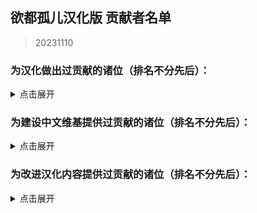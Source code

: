 ## 欲都孤儿汉化版 贡献者名单
> 20231110
### 为汉化做出过贡献的诸位（排名不分先后）：
<details>
<summary>点击展开</summary>

- CountsC(COUNTC)
- wangba12345(31769636)
- Na2OF4
- kinshisan(菌丝)
- USS-Corvan(Corvan)
- YoumuKon(YoumuKon)
- MOm0M(MOM0M)
- xiaojiZack
- infinitylose(天玄)
- polarmail(智)
- aflbdmp
- 730891196longaotian(阿雨🌧)
- soupdumpling420
- Peri-Yao
- KNKswn
- yueeeuan(薄荷奶兔)
- AnselCl(Quintillus)
- Gamez4Alpaca
- lynchYANG
- Tgdgg(糖包)
- Umineko233(UMINEKO)
- xiawu240
- Kagamine-Rinrin(Kagamine_Lilly)
- qlyxqlyx(阿泠)
- sqbsayori
- Saltedfish1g
- 0Mr-Wolf0
- waveyl(wave)
- TMChao(芥末篮子)
- NNann1111
- minami29(minami)
- spaghetti-22
- MorLen-molan
- wuruoxi(Elf King)
- Khaos423(Mr.Lamb)
- vilandsea
- REI0909(怜)
- chary0079
- 27844
- chazi152
- drugl007
- Bl-XY(噬星鸽)
- panzian0212
- CytP-code
- PIKACA2221
- HamTario0337
- Airiowo6181(Airi_owo)
- CH3CHClCOOCH2CH3(Yugoslavia)
- wmyouff
- CyanAngle(魔女不会魔法)
- fower151
- maxnb233
- KPTKJC
- NumberSir(Number_Sir)
- FourtyThree413
- Pingu12657
- Violetahere
- rpk391
- Crow153
- OracleMystic
- Ramiel-s
- Aeserchengzi
- Agreous
- XDCirno9
- CharnelKan
- Barkatze
- yifan010
- Flos0310
- Clarlfy
- amekachan
- 127inch
- cphxj123(北极星)
- white-rice94
- Mizunotsuki
- saria177(泥岩的狗)
- WARMASTER-LEAns
- zxaxxc
- cat5230(彭猫猫)
- xLuckTlyer
- tiankong-sky
- ZerxZ(深淵の鴿子)
- CKRainbow(CKRainbow)
- mao0316
- ynoppony
- chenshifu1145
- luoyilate(洛拉姆斯)
- x635(狗墩子)
- ZL-XT(ZLZXT)
- DarkWimd
- bfwqzj
- SatoriKochiya
- VincentHDLee(V)
- touttie
- XiangQixing(启星)
- 0-V-O
- szbenyx(test)
- Noirou(I.R.S.A.R)
- SilverSturgeon(银鲟鱼)
- pangbaibai27(pangb)
- Chougaliott(蔻加chouga)
- Messiahyurika0717(蓝洋雨)
- gagadog
- 2113693481(G4466)
- Lemonadestars(柠檬水)
- NiuTuran(辰未)
- onefrogxx
- Lynndaisy
- k9563461(Dorothy79)
- Albedoui
- PlutoShu2530
- dya3506(dya3506)
- acizaa(Dreaming)
- BiologyRainbow
- Blakuout
- PrunusSerrulata(PrunusSerrulata)
- Byuzh(白羽之花)
- und3rgr0vvth
- YineR0v0(YineR)
- Maenoko(Mae)
- Liano-28
- Future-R(未来)
- ORANGEEMF(华夫饼)
- Abreadpuppy
- ApostateJulian(ApostateJulian)
- Stvech
- geilian
- MuCL2023(良衣)
- InvBlaze(Sonar.)
- Chunolate(清睢Clate)
- miyako4828(miyako4828)
- qwedc001(Eric Guo)
- Nana027777777(骨头便当)
- omvjro(+++嫉妒)
- Weinear
- yizesha
- vvkbbg
- Urped
- ClameCyrus
- edabchann(edab)
- catdexe(Mamon)
- StressfulGlenn
- A-kia
- CheungJY
- CherubKuar
- Smiling0Potato(Smiling Potato)

</details>

### 为建设中文维基提供过贡献的诸位（排名不分先后）：
<details>
<summary>点击展开</summary>

- +++嫉妒
- 1344535564qwa
- 15727557402zy
- 404bk
- A11216266
- Aiklai
- Aither
- Alouette
- Artemismitty12321
- Biantai456123
- Chiangchiang
- Cindy531824
- Deer
- DestroyerS
- DmsHunk
- Dr.Benzin
- DynamicPageList3 extension
- Estella Clockwork
- F82731848
- Fgftgh
- Flammis023
- Fox hezi02
- GraySparrow
- Gurgle
- Hiroko
- Iijjj
- K2496745900
- Khaos423
- Kinvinyl
- KylarLoveLoveLove
- Ladiangory
- Lukute
- MOW0
- Maidlinmo
- Marsz413
- Mathevellae
- MediaWiki default
- Meguri
- Mian rouge
- Miyako4828
- Momo(afk)
- MoonSa
- Morgas
- Number Sir
- Orchid712
- PONTIFEXJULIAN
- Plm
- PolarisLin
- PrunusSerrulata
- Qing Jue
- Redesilow
- Rhine
- Rhy-cea
- RobinSuKi
- RonseThurro
- S0870217
- Shaun
- Shuangyuanland
- Sigmoni
- SoraL
- SpispsW
- Star1825
- Tlyer
- Touched
- Vampile
- WT4D
- WhiteSprite
- Wutiaomiao
- Www3077665332
- XSabes
- Ximena520
- Ycy.
- Yukki
- Yuyu-o
- 伊斯
- 佘临
- 六黄
- 卢本伟
- 哈哈哈
- 地下室
- 夜牧
- 小学生
- 崇宫白狼
- 惊恐地凝视
- 慈
- 方糖于杯中回转
- 柳
- 沈
- 狗子
- 琊樂
- 羽蝶蝶
- 翔子
- 菜地里的大白菜
- 西里斯小店
- 轻语的风
- 霜蓝梦凝
- 音银

</details>

### 为改进汉化内容提供过贡献的诸位（排名不分先后）：
<details>
<summary>点击展开</summary>

- ripplelin
- WinterL
- Lyoko-Jeremie
- MarieilS
- Kaitwolf
- XonlookerX
- Gularo
- Hankiebutter
- ChenqianZhang
- 2805671972
- Xiamufeng-0828
- KaranoAkira
- 1235789gzy1
- eltociear
- ann049
- FrostNova67204
- XyMinxin
- fengqilantian
- IzIzuu
- 2077930253
- w1847766036
- Eleus7
- Raven-233486
- Zeta1002
- sgsfz
- search7
- salagadoola
- whangb11
- HotoCocoaco
- nagato19981008
- bb7355608
- qb0071011
- MC-Qim
- haitun202
- kusadact
- TheLostAlice
- Dahuludemaomi
- shanmujiuya
- HanHan3z
- yatounoneko
- chair4500
- Akizuki1529
- ultrakgh
- NumberSir
- Yeddaa
- Tobba-13
- OpheliaSH
- inchei
- FrShepherd
- HSSkyBoy
- arottenpen
- mzji
- begentle2662
- Cambarila
- Zior2107
- slvai13
- sturnu3
- 0423allenallen
- Meow0x7E
- zmh007007
- Zero20000
- NormanDSG
- kaze-0
- caotiyu
- HanFengRuYue
- knepts
- 4567569
- EndlessNull
- Lanyilane
- orchid712
- Neeeo26
- Imokodesu
- hyakuyamikaera
- 46ZSLSLO6
- ducklord50
- trlaitioer
- aliya2333
- lzl1lzl
- longlongint
- status102
- Khaos423
- Grizel4
- PrunusSerrulata
- kklovehh
- thatskysze
- Shio84587
- czjz97
- dambakana
- Benotasheep
- 15x3
- Dr-lian
- whosthegi
- 77676zero
- ShiroArashi
- Aliceven
- ParticleG
- Clara174
- WhiteCloud0106
- cybergeekboy

</details>
